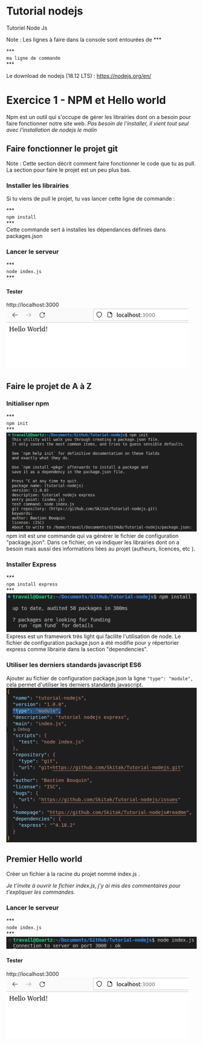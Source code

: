 # Tutorial nodejs

Tutoriel Node Js

Note :
Les lignes à faire dans la console sont entourées de \*\*\*

\*\*\*<br>
`ma ligne de commande`
<br>\*\*\*<br>

Le download de nodejs (18.12 LTS) : https://nodejs.org/en/

# Exercice 1 - NPM et Hello world

Npm est un outil qui s'occupe de gérer les librairies dont on a besoin pour faire fonctionner notre site web.
*Pas besoin de l'installer, il vient tout seul avec l'installation de nodejs le malin*

## Faire fonctionner le projet git

Note :
Cette section décrit comment faire fonctionner le code que tu as pull.
La section pour faire le projet est un peu plus bas.

### Installer les librairies

Si tu viens de pull le projet, tu vas lancer cette ligne de commande :

\*\*\*<br>
`npm install`
<br>\*\*\*<br>
Cette commande sert à installes les dépendances définies dans packages.json

### Lancer le serveur

\*\*\*<br>
`node index.js`
<br>\*\*\*<br>

#### Tester

http://localhost:3000 <br>
![img_0.png](.media/img_0.png)<br>

## Faire le projet de A à Z

### Initialiser npm

\*\*\*<br>
`npm init`
<br>\*\*\*<br>
![img_1.png](.media/img_1.png) <br>
npm init est une commande qui va générer le fichier de configuration "package.json".
Dans ce fichier, on va indiquer les librairies dont on a besoin mais aussi des informations liées au projet (autheurs, licences, etc ).

### Installer Express

\*\*\*<br>
`npm install express`
<br>\*\*\*<br>
![img_2.png](.media/img_2.png) <br>
Express est un framework très light qui facilite l'utilisation de node.
Le fichier de configuration package.json a été modifie pour y répertorier express comme librairie dans la section "dependencies".

### Utiliser les derniers standards javascript ES6

Ajouter au fichier de configuration package.json la ligne `"type": "module",` cela permet d'utiliser les derniers standards javascript.<br>
![img_3.png](.media/img_3.png) <br>

## Premier Hello world

Créer un fichier à la racine du projet nommé index.js .

*Je t'invite à ouvrir le fichier index.js, j'y ai mis des commentaires pour t'expliquer les commandes.*

### Lancer le serveur

\*\*\*<br>
`node index.js`
<br>\*\*\*<br>
![img_4.png](.media/img_4.png) <br>

#### Tester

http://localhost:3000 <br>
![img_5.png](.media/img_5.png) <br>
